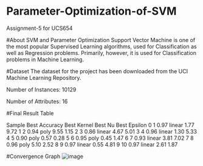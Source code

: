 # Parameter-Optimization-of-SVM
Assignment-5 for UCS654

#About SVM and Parameter Optimization
Support Vector Machine is one of the most popular Supervised Learning algorithms, used for Classification as well as Regression problems. Primarily, however, it is used for Classification problems in Machine Learning.

#Dataset
The dataset for the project has been downloaded from the UCI Machine Learning Repository.

Number of Instances: 10129

Number of Attributes: 16

#Final Result Table

Sample	Best Accuracy	Best Kernel	Best Nu	Best Epsilon
  0	      1 	0.97	      linear	  1.77	    9.72
  1	      2	  0.94	      poly	    9.55	    1.15
  2	      3 	0.86        linear	  4.67	    5.01
  3	      4	  0.96	      linear	  1.30	    5.33
  4	      5	  0.90	      poly	    0.57	    0.28
  5	      6	  0.95	      poly	    0.45	    1.47
  6	      7	  0.93	      linear	  3.81	    7.02
  7	      8	  0.96	      poly	    5.10	    2.52
  8	      9	  0.97	      linear	  0.55	    4.81
  9	     10	  0.97	      linear	  2.61	    1.87
  
  #Convergence Graph
  ![image](https://user-images.githubusercontent.com/88207498/233204577-f0de6eb0-c58e-4eb0-868a-90827236ce8e.png)
